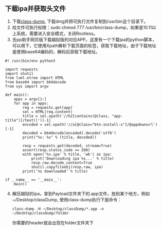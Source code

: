 ## 下载ipa并获取头文件

1. 下载[class-dump](http://stevenygard.com/projects/class-dump), 下载dmg并把可执行文件复制到/usr/bin这个目录下。
2. 给文件可执行权限：sudo chmod 777 /usr/bin/class-dump，如果是10.11以上系统，需要进入安全模式，关闭Rootless。
3. 去pp助手网页版下载越狱版的对应APP。这里有一个下载ipa的python脚本，可以用下，它使用Xpath解析下载页面的标签，获取下载地址，由于下载地址是使用base64编码的，解码后获取下载地址。

```
#! /usr/bin/env python3

import requests
import shutil
from lxml.etree import HTML
from base64 import b64decode
from sys import argv

def main():
    apps = argv[1:]
    for app in apps:
        req = requests.get(app)
        sel = HTML(req.content)
        title = sel.xpath('//h2[contains(@class, "app-title")]/text()')[-1]
        encoded = sel.xpath('//a[@class="btn-install-x"]/@appdownurl')[-1]
        decoded = b64decode(encoded).decode('utf8')
        print("%s: %s" % (title, decoded))
        
        resp = requests.get(decoded, stream=True)
        assert(resp.status_code == 200)
        with open('%s.ipa' % title, 'wb') as ipa:
            print('Downloading ipa %s...' % title)
            resp.raw.decode_content=True
            shutil.copyfileobj(resp.raw, ipa)
        print('%s downloaded' % title)

if __name__ == '__main__':
    main()
```



4. 解压越狱的ipa，拿到Payload文件夹下的.app文件，放到某个地方，例如~/Desktop/classDump, 使用class-dump执行下面命令：

   ```
   class-dump -H ~/Desktop/classDump/*.app -o ~/Desktop/classDump/folder
   ```

   你需要的header就会出现在folder文件夹下



